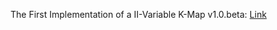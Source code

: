 The First Implementation of a II-Variable K-Map v1.0.beta: [Link](https://www.mediafire.com/folder/c9centap7lfmi/II_Var_K-Map_Solver_v1.0.beta "Link")

